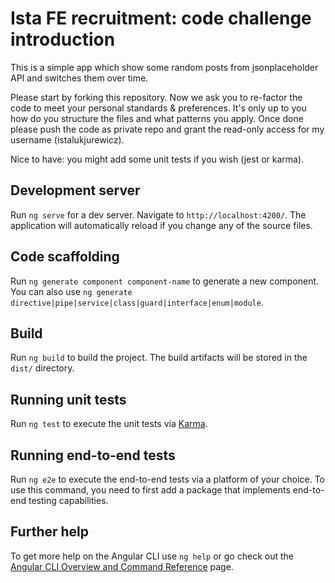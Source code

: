 # Ista FE recruitment: code challenge introduction

This is a simple app which show some random posts from jsonplaceholder API and switches them over time. 

Please start by forking this repository. Now we ask you to re-factor the code to meet your personal standards & preferences. 
It's only up to you how do you structure the files and what patterns you apply.
Once done please push the code as private repo and grant the read-only access for my username (istalukjurewicz).

Nice to have: you might add some unit tests if you wish (jest or karma).

## Development server

Run `ng serve` for a dev server. Navigate to `http://localhost:4200/`. The application will automatically reload if you change any of the source files.

## Code scaffolding

Run `ng generate component component-name` to generate a new component. You can also use `ng generate directive|pipe|service|class|guard|interface|enum|module`.

## Build

Run `ng build` to build the project. The build artifacts will be stored in the `dist/` directory.

## Running unit tests

Run `ng test` to execute the unit tests via [Karma](https://karma-runner.github.io).

## Running end-to-end tests

Run `ng e2e` to execute the end-to-end tests via a platform of your choice. To use this command, you need to first add a package that implements end-to-end testing capabilities.

## Further help

To get more help on the Angular CLI use `ng help` or go check out the [Angular CLI Overview and Command Reference](https://angular.io/cli) page.
